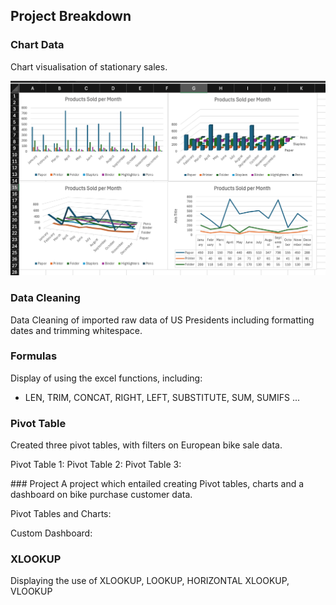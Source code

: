 ## Project Breakdown

### Chart Data
Chart visualisation of stationary sales.


![Chart Visualisation](excel-charts.png)

### Data Cleaning
Data Cleaning of imported raw data of US Presidents including formatting dates and trimming whitespace.

### Formulas
Display of using the excel functions, including:
- LEN, TRIM, CONCAT, RIGHT, LEFT, SUBSTITUTE, SUM, SUMIFS ...

### Pivot Table
Created three pivot tables, with filters on European bike sale data.

Pivot Table 1:
Pivot Table 2:
Pivot Table 3:

### Project
A project which entailed creating Pivot tables, charts and a dashboard on bike purchase customer data.

Pivot Tables and Charts:

Custom Dashboard:
### XLOOKUP
Displaying the use of XLOOKUP, LOOKUP, HORIZONTAL XLOOKUP, VLOOKUP

